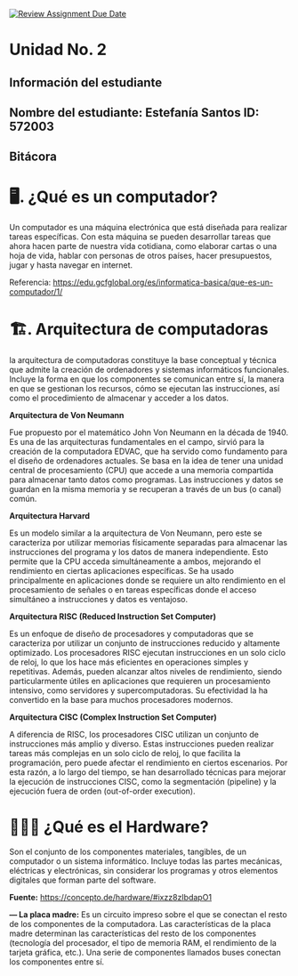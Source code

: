 [![Review Assignment Due Date](https://classroom.github.com/assets/deadline-readme-button-22041afd0340ce965d47ae6ef1cefeee28c7c493a6346c4f15d667ab976d596c.svg)](https://classroom.github.com/a/IYE4ssuc)
# Unidad No. 2
## Información del estudiante  
Nombre del estudiante:  Estefanía Santos 
ID: 572003
---
## Bitácora
# 🖥️. ¿Qué es un computador?
Un computador es una máquina electrónica que está diseñada para realizar tareas específicas. Con esta máquina se pueden desarrollar tareas que ahora hacen parte de nuestra vida cotidiana, como elaborar cartas o una hoja de vida, hablar con personas de otros países, hacer presupuestos, jugar y hasta navegar en internet.

Referencia: https://edu.gcfglobal.org/es/informatica-basica/que-es-un-computador/1/

# 🏗️. Arquitectura de computadoras
 la arquitectura de computadoras constituye la base conceptual y técnica que admite la creación de ordenadores y sistemas informáticos funcionales. Incluye la forma en que los componentes se comunican entre sí, la manera en que se gestionan los recursos, cómo se ejecutan las instrucciones, así como el procedimiento de almacenar y acceder a los datos.

 **Arquitectura de Von Neumann**

Fue propuesto por el matemático John Von Neumann en la década de 1940. Es una de las arquitecturas fundamentales en el campo, sirvió para la creación de la computadora EDVAC, que ha servido como fundamento para el diseño de ordenadores actuales. Se basa en la idea de tener una unidad central de procesamiento (CPU) que accede a una memoria compartida para almacenar tanto datos como programas. Las instrucciones y datos se guardan en la misma memoria y se recuperan a través de un bus (o canal) común.

**Arquitectura Harvard**

Es un modelo similar a la arquitectura de Von Neumann, pero este se caracteriza por utilizar memorias físicamente separadas para almacenar las instrucciones del programa y los datos de manera independiente. Esto permite que la CPU acceda simultáneamente a ambos, mejorando el rendimiento en ciertas aplicaciones específicas. Se ha usado principalmente en aplicaciones donde se requiere un alto rendimiento en el procesamiento de señales o en tareas específicas donde el acceso simultáneo a instrucciones y datos es ventajoso.

**Arquitectura RISC (Reduced Instruction Set Computer)**

Es un enfoque de diseño de procesadores y computadoras que se caracteriza por utilizar un conjunto de instrucciones reducido y altamente optimizado. Los procesadores RISC ejecutan instrucciones en un solo ciclo de reloj, lo que los hace más eficientes en operaciones simples y repetitivas. Además, pueden alcanzar altos niveles de rendimiento, siendo particularmente útiles en aplicaciones que requieren un procesamiento intensivo, como servidores y supercomputadoras. Su efectividad la ha convertido en la base para muchos procesadores modernos.

 **Arquitectura CISC (Complex Instruction Set Computer)**

A diferencia de RISC, los procesadores CISC utilizan un conjunto de instrucciones más amplio y diverso. Estas instrucciones pueden realizar tareas más complejas en un solo ciclo de reloj, lo que facilita la programación, pero puede afectar el rendimiento en ciertos escenarios. Por esta razón, a lo largo del tiempo, se han desarrollado técnicas para mejorar la ejecución de instrucciones CISC, como la segmentación (pipeline) y la ejecución fuera de orden (out-of-order execution).

# 👩🏾‍💻 ¿Qué es el Hardware?

Son el conjunto de los componentes materiales, tangibles, de un computador o un sistema informático. Incluye todas las partes mecánicas, eléctricas y electrónicas, sin considerar los programas y otros elementos digitales que  forman parte del software.

**Fuente:** https://concepto.de/hardware/#ixzz8zIbdapO1

**— La placa madre:**  Es un circuito impreso sobre el que se conectan el resto de los componentes de la computadora. Las características de la placa madre determinan las características del resto de los componentes (tecnología del procesador, el tipo de memoria RAM, el rendimiento de la tarjeta gráfica, etc.). Una serie de componentes llamados buses conectan los componentes entre sí.

